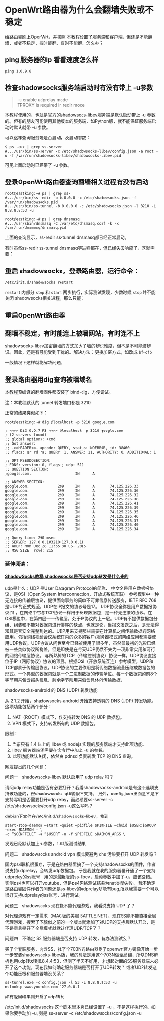 ﻿# OpenWrt路由器为什么会翻墙失败或不稳定

给路由器刷上OpenWrt，并按照 [本教程](https://www.gitbook.com/book/softwaredownload/openwrt-fanqiang/details/ "OpenWrt路由器翻墙教程")设置了服务端和客户端，但还是不能翻墙，或者不稳定，有时能翻，有时不能翻，怎么办？

## ping 服务器的ip 看看速度怎么样

	ping 1.0.9.8

## 检查shadowsocks服务端启动时有没有带上 -u参数

> -u enable udprelay mode   
>    TPROXY is required in redir mode

本教程使用的，也就是官方的[shadowsocs-libev](https://github.com/shadowsocks/shadowsocks-libev)服务端是默认启动带上 -u 参数的。但有的朋友可能使用其他版本的服务端，如Python版，就不能保证服务端启动时默认就带 -u 参数。

可以这样查询服务端是否启动，及启动参数：

	$ ps -aux | grep ss-server
	#.../usr/bin/ss-server -c /etc/shadowsocks-libev/config.json -a root -u -f /var/run/shadowsocks-libev/shadowsocks-libev.pid

可见上面启动时已经带了 -u 参数。

## 登录OpenWrt路由器查询翻墙相关进程有没有启动

	root@eastking:~# ps | grep ss-
	#.../usr/bin/ss-redir -b 0.0.0.0 -c /etc/shadowsocks.json -f /var/run/shadowsocks.pid
	#.../usr/bin/ss-tunnel -b 0.0.0.0 -c /etc/shadowsocks.json -l 3210 -L 8.8.8.8:53 -u

	root@eastking:~# ps | grep dnsmasq
	#.../usr/sbin/dnsmasq -C /var/etc/dnsmasq.conf -k -x /var/run/dnsmasq/dnsmasq.pid	

上面的查询显示，ss-redir ss-tunnel dnsmasq都已经正常启动。

有时虽然ss-redir ss-tunnel dnsmasq等进程都在，但已经失去响应了，这就需要：

## 重启 shadowsocks，登录路由器，运行命令：

	/etc/init.d/shadowsocks restart
		
`restart` 内部分 `stop` 和 `start` 两步执行，实际测试发现，少数时候 `stop` 并不能关闭 shadowsocks相关进程，那么只能：
		
## 重启OpenWrt路由器

## 翻墙不稳定，有时能连上被墙网站，有时连不上

shadowsocks-libev加密翻墙的方式加大了墙的辨识难度，但不是不可能被辨识。因此，还是有可能受到干扰的。解决方法：更换加密方式，如改成 `bf-cfb`

一般情况下这样就能解决问题。

## 登录路由器用dig查询被墙域名

本教程预编译的翻墙固件都安装了 bind-dig，方便调试。

注：本教程默认的 tunnel 转发端口都是 3210

正常的结果类似如下：

	root@eastking:~# dig @localhost -p 3210 google.com
	
	; <<>> DiG 9.9.7-P3 <<>> @localhost -p 3210 google.com
	; (2 servers found)
	;; global options: +cmd
	;; Got answer:
	;; ->>HEADER<<- opcode: QUERY, status: NOERROR, id: 38460
	;; flags: qr rd ra; QUERY: 1, ANSWER: 11, AUTHORITY: 0, ADDITIONAL: 1
	
	;; OPT PSEUDOSECTION:
	; EDNS: version: 0, flags:; udp: 512
	;; QUESTION SECTION:
	;google.com.                    IN      A
	
	;; ANSWER SECTION:
	google.com.             299     IN      A       74.125.226.33
	google.com.             299     IN      A       74.125.226.36
	google.com.             299     IN      A       74.125.226.32
	google.com.             299     IN      A       74.125.226.38
	google.com.             299     IN      A       74.125.226.41
	google.com.             299     IN      A       74.125.226.39
	google.com.             299     IN      A       74.125.226.35
	google.com.             299     IN      A       74.125.226.46
	google.com.             299     IN      A       74.125.226.37
	google.com.             299     IN      A       74.125.226.40
	google.com.             299     IN      A       74.125.226.34
	
	;; Query time: 290 msec
	;; SERVER: 127.0.0.1#3210(127.0.0.1)
	;; WHEN: Mon Dec 28 11:55:30 CST 2015
	;; MSG SIZE  rcvd: 215
	


### 延伸阅读：

#### [ShadowSocks教程:shadowsocks是否支持udp转发是什么来的](http://shadowsocks8.info/shadowsocks-jiao-cheng/shadowsocks-udp.html)

udp是什么：UDP 是User Datagram Protocol的简称， 中文名是用户数据报协议，是OSI（Open System Interconnection，开放式系统互联） 参考模型中一种无连接的传输层协议，提供面向事务的简单不可靠信息传送服务，IETF RFC 768是UDP的正式规范。UDP在IP报文的协议号是17。
UDP协议全称是用户数据报协议[1] ，在网络中它与TCP协议一样用于处理数据包，是一种无连接的协议。在OSI模型中，在第四层——传输层，处于IP协议的上一层。UDP有不提供数据包分组、组装和不能对数据包进行排序的缺点，也就是说，当报文发送之后，是无法得知其是否安全完整到达的。UDP用来支持那些需要在计算机之间传输数据的网络应用。包括网络视频会议系统在内的众多的客户/服务器模式的网络应用都需要使用UDP协议。UDP协议从问世至今已经被使用了很多年，虽然其最初的光彩已经被一些类似协议所掩盖，但是即使是在今天UDP仍然不失为一项非常实用和可行的网络传输层协议。
与所熟知的TCP（传输控制协议）协议一样，UDP协议直接位于IP（网际协议）协议的顶层。根据OSI（开放系统互连）参考模型，UDP和TCP都属于传输层协议。UDP协议的主要作用是将网络数据流量压缩成数据包的形式。一个典型的数据包就是一个二进制数据的传输单位。每一个数据包的前8个字节用来包含报头信息，剩余字节则用来包含具体的传输数据。

shadowsocks-android 的 DNS (UDP) 转发功能

从 2.1.2 开始，shadowsocks-android 开始支持透明的 DNS (UDP) 转发功能。这项功能包括两个部分：

1. NAT（ROOT）模式下，仅支持转发 DNS 的 UDP 数据包。
2. VPN 模式下，支持转发所有的 UDP 数据包。

限制：

1. 当前只有 1.4 以上的 libev 或 nodejs 实现的服务器端才支持此项功能。
2. libev 服务器端还需要在命令行中加上 -u 的参数。
3. 此项功能默认关闭，依然由 pdnsd 负责转发 TCP 的 DNS 查询。

网友提出的几个问题：

问题一：shadowsocks-libev 默认启用了 udp relay 吗？

请问udp relay功能是否有必要打开？我看shadowsocks-android是有这个选项支持该功能的，但shadowsocks-qt5貌似不支持。
另外，config.json里面是不是不支持写明是否需要打开udp relay，而必须要ss-server -c /etc/shadowsocks/config.json -u这么写吗？

debian下文件在/etc/init.d/shadowsocks-libev，找到

	start-stop-daemon –start –quiet –pidfile $PIDFILE –chuid $USER:$GROUP –exec $DAEMON — \
	-c “$CONFFILE” -a “$USER” -u -f $PIDFILE $DAEMON_ARGS \
	
发现已经默认加上-u参数，1.6.1版测试结果

问题二：shadowsocks android vpn 模式要避免 dns 污染要打开 UDP 转发吗？

国内ps4联机很蛋疼，于是在路由器里搞了一个支持shadowsocks的固件，作者说支持udprelay，会转发udp数据包。
于是我就在我的服务器里开通了一个支持udprelay的ss账号，用的是最新版的ss-libev，启动参数中加了-u，应该没错。
实测ps4也可以打开youtube，但是ps4网络测试结果为nat类型失败。
我不确定是路由器固件作者的问题还是ss-libev的udprelay功能有bug,所以我需要一个可以很好支持udprelay的ss账号，进行测试。

问题三：shadowsocks 现在能不能代理游戏，我看说支持 UDP 了？

对代理游戏有一定需求（MAC版的美服 BATTLE.NET），现在SS能不能直接全局代理游戏，搜索了下貌似之前的一个版本就添加了对UDP的支持且默认开启，是不是意思是开了全局模式就默认代理UDP/TCP了？

问题四：不确定 SS 服务器端是否支持 UDP 转发，有办法测试么？

买了个套装服务，内含SS，找了个703N的路由器刷了openwrt官方镜像开始一步一步安装shadowsocks-libev版，我的想法是用这个703N做全局翻，所以DNS解析也用udp转发到8.8.4.4:53，但测了半天不好用，才想起对面的SS服务器端未必开了这个功能，现在我如何确定服务器端是否打开了UDP转发？
或者UDP转发这个功能压根和服务器端没关系？

	ss-tunnel.exe -c config.json -l 53 -L 8.8.8.8:53 -u
	nslookup www.youtube.com 127.0.0.1
	
如有返回结果则开启了udp转发

/etc/init.d/shadowsocks 这个脚本里本身已经设置了 -u ，不是这样执行的。如果你要手动加 -u, 则是 ss-server -c /etc/shadowsocks/config.json -u

